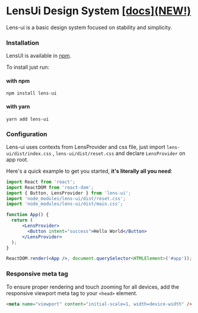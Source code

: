 # LensUi Design System [[docs]**(NEW!)**](https://luciancaetano.github.io/lens-ui)

Lens-ui is a basic design system focused on stability and simplicity.

### Installation

LensUI is available in [npm](https://www.npmjs.com/package/lens-ui).

To install just run:

#### with npm
`npm install lens-ui`

#### with yarn
`yarn add lens-ui`

### Configuration
Lens-ui uses contexts from LensProvider and css file, just import `lens-ui/dist/index.css` ,  `lens-ui/dist/reset.css` and declare `LensProvider` on app root.

Here's a quick example to get you started, **it's literally all you need**:

```jsx
import React from 'react';
import ReactDOM from 'react-dom';
import { Button, LensProvider } from 'lens-ui';
import 'node_modules/lens-ui/dist/reset.css';
import 'node_modules/lens-ui/dist/main.css';

function App() {
  return (
      <LensProvider>
        <Button intent="success">Hello World</Button>
      </LensProvider>
  );
}

ReactDOM.render(<App />, document.querySelector<HTMLElement>('#app'));
```

### Responsive meta tag

To ensure proper rendering and touch zooming for all devices, add the responsive viewport meta tag to your `<head>` element.

```html
<meta name="viewport" content="initial-scale=1, width=device-width" />
```
